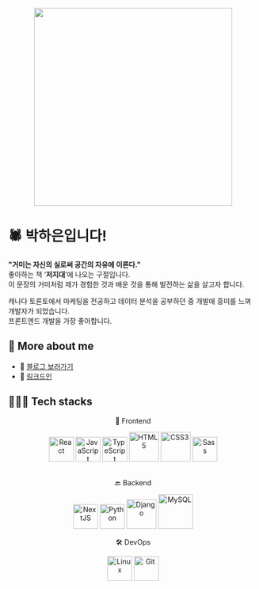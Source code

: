 <p align='center'>
<img width='400' src='https://github.com/mayankchaudhary26/Cool-Readme-ideas/blob/master/data/trust%20me.gif' />
</div>

# 🕷 박하은입니다!

**"거미는 자신의 실로써 공간의 자유에 이른다."**   
좋아하는 책 ‘**저지대**’에 나오는 구절입니다.  
이 문장의 거미처럼 제가 경험한 것과 배운 것을 통해 발전하는 삶을 살고자 합니다.

캐나다 토론토에서 마케팅을 전공하고 데이터 분석을 공부하던 중 개발에 흥미를 느껴 개발자가 되었습니다.  
프론트엔드 개발을 가장 좋아합니다.


## 👀 More about me 

- 📕 [블로그 보러가기](https://haeun.vercel.app)
- 📂 [링크드인](https://www.linkedin.com/in/hailey-park/)

## 🙆🏻‍♀️ Tech stacks

<section align="center">
<p> 🚪 Frontend</p>
<img src="https://profilinator.rishav.dev/skills-assets/react-original-wordmark.svg" alt="React" height="50" />
<img src="https://profilinator.rishav.dev/skills-assets/javascript-original.svg" alt="JavaScript" height="50" />  
<img src="https://profilinator.rishav.dev/skills-assets/typescript-original.svg" alt="TypeScript" height="50" />
<img src="https://profilinator.rishav.dev/skills-assets/html5-original-wordmark.svg" alt="HTML5" height="60" />  
<img src="https://profilinator.rishav.dev/skills-assets/css3-original-wordmark.svg" alt="CSS3" height="60" />   
<img src="https://profilinator.rishav.dev/skills-assets/sass-original.svg" alt="Sass" height="50" />  
</section>
<br/>
<section align="center"> 
<p>🔙 Backend</p>
<img src="https://profilinator.rishav.dev/skills-assets/nextjs.png" alt="NextJS" height="50" />
<img src="https://profilinator.rishav.dev/skills-assets/python-original.svg" alt="Python" height="50" />  
<img src="https://profilinator.rishav.dev/skills-assets/django-original.svg" alt="Django" height="60" />  
<img src="https://profilinator.rishav.dev/skills-assets/mysql-original-wordmark.svg" alt="MySQL" height="70" />  
</section>

<section align="center">  
<p>🛠 DevOps</p>
<img src="https://profilinator.rishav.dev/skills-assets/linux-original.svg" alt="Linux" height="50" />  
<img src="https://profilinator.rishav.dev/skills-assets/git-scm-icon.svg" alt="Git" height="50" />  
</section>
